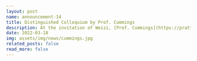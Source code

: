 ```yaml
---
layout: post
name: announcement-14
title: Distinguished Colloquium by Prof. Cummings
description: At the invitation of Weizi, [Prof. Cummings](https://pratt.duke.edu/people/mary-missy-cummings/) from the [Duke University](https://duke.edu/)  gave a talk titled “The Interaction of Autonomy & Training for First-Person Drone Flights” for the distinguished colloquium series of the CS department at UofM.
date: 2022-03-18
img: assets/img/news/cummings.jpg 
related_posts: false
read_more: false 
---
```

